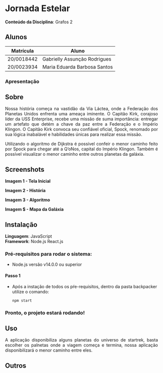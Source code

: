 # Jornada Estelar

**Conteúdo da Disciplina**: Grafos 2<br>

## Alunos
|Matrícula | Aluno |
| -- | -- |
| 20/0018442  |  Gabrielly Assunção Rodrigues |
| 20/0023934|  Maria Eduarda Barbosa Santos |

### Apresentação

## Sobre

<p align="justify">
Nossa história começa na vastidão da Via Láctea, onde a Federação dos Planetas Unidos enfrenta uma ameaça iminente. O Capitão Kirk, corajoso líder da USS Enterprise, recebe uma missão de suma importância: entregar um artefato que detém a chave da paz entre a Federação e o Império Klingon. O Capitão Kirk convoca seu confiável oficial, Spock, renomado por sua lógica inabalável e habilidades únicas para realizar essa missão.</p>
<p align="justify">
Utilizando o algoritmo de Dijkstra é possível confeir o menor caminho feito por Spock para chegar até a Q’oNos, capital do Império Klingon. Também é possível visualizar  o menor  caminho entre outros planetas da galáxia.</p>

## Screenshots
**Imagem 1 - Tela Inicial** 

**Imagem 2 - História**

**Imagem 3 - Algoritmo**

**Imagem $ - Mapa da Galáxia** 

## Instalação 
**Linguagem**: JavaScript<br>
**Framework**: Node.js React.js<br>
### Pré-requisitos para rodar o sistema:

- Node.js versão v14.0.0 ou superior <br>
#### Passo 1

- Após a instação de todos os pŕe-requisitos, dentro da pasta backpacker utilize o comando:
  ```
  npm start
### Pronto, o projeto estará rodando!

## Uso 

<p align="justify">
A aplicação disponibiliza alguns planetas do universo de startrek, basta escolher os palnetas onde a viagem começa e termina, nossa aplicação disponibilizará o menor caminho entre eles.
</p>

## Outros 

